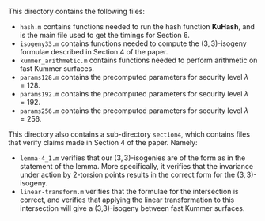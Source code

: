 This directory contains the following files:
- `hash.m` contains functions needed to run the hash function **KuHash**, and is the main file used to get the timings for Section 6. 
- `isogeny33.m` contains functions needed to compute the $(3,3)$-isogeny formulae described in Section 4 of the paper. 
- `kummer_arithmetic.m` contains functions needed to perform arithmetic on fast Kummer surfaces.
- `params128.m` contains the precomputed parameters for security level $\lambda = 128$.
- `params192.m` contains the precomputed parameters for security level $\lambda = 192$.
- `params256.m` contains the precomputed parameters for security level $\lambda = 256$.

This directory also contains a sub-directory `section4`, which contains files that verify claims made in Section 4 of the paper. Namely:
- `lemma-4_1.m` verifies that our $(3,3)$-isogenies are of the form as in the statement of the lemma. More specifically, it verifies that the invariance under action by $2$-torsion points results in the correct form for the $(3,3)$-isogeny.
- `linear-transform.m` verifies that the formulae for the intersection is correct, and verifies that applying the linear transformation to this intersection will give a (3,3)-isogeny between fast Kummer surfaces.